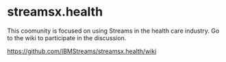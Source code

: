 # streamsx.health

This coomunity is focused on using Streams in the health care industry.  Go to the wiki to participate in the discussion.

https://github.com/IBMStreams/streamsx.health/wiki
